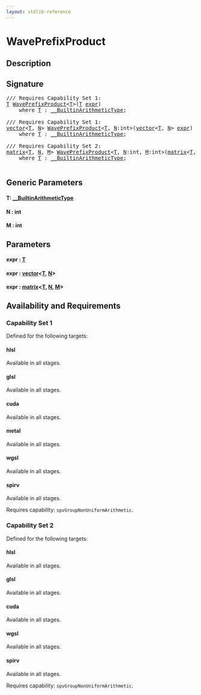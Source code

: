 ```yaml
---
layout: stdlib-reference
---
```


# WavePrefixProduct

## Description





## Signature 

<pre>
/// Requires Capability Set 1:
<a href="waveprefixproduct-04a.md#typeparam-T" class="code_type">T</a> <a href="waveprefixproduct-04a.md">WavePrefixProduct</a>&lt;<a href="waveprefixproduct-04a.md#typeparam-T" class="code_type">T</a>&gt;(<a href="waveprefixproduct-04a.md#typeparam-T" class="code_type">T</a> <a href="waveprefixproduct-04a.md#decl-expr" class="code_param">expr</a>)
    <span class='code_keyword'>where</span> <a href="waveprefixproduct-04a.md#typeparam-T" class="code_type">T</a> : <a href="../interfaces/0_builtinarithmetictype-029j/index.md" class="code_type">__BuiltinArithmeticType</a>;

/// Requires Capability Set 1:
<a href="../types/vector/index.md" class="code_type">vector</a>&lt;<a href="waveprefixproduct-04a.md#typeparam-T" class="code_type">T</a>, <a href="waveprefixproduct-04a.md#decl-N" class="code_var">N</a>&gt; <a href="waveprefixproduct-04a.md">WavePrefixProduct</a>&lt;<a href="waveprefixproduct-04a.md#typeparam-T" class="code_type">T</a>, <a href="waveprefixproduct-04a.md#decl-N" class="code_var">N</a>:<span class="code_keyword">int</span>&gt;(<a href="../types/vector/index.md" class="code_type">vector</a>&lt;<a href="waveprefixproduct-04a.md#typeparam-T" class="code_type">T</a>, <a href="waveprefixproduct-04a.md#decl-N" class="code_var">N</a>&gt; <a href="waveprefixproduct-04a.md#decl-expr" class="code_param">expr</a>)
    <span class='code_keyword'>where</span> <a href="waveprefixproduct-04a.md#typeparam-T" class="code_type">T</a> : <a href="../interfaces/0_builtinarithmetictype-029j/index.md" class="code_type">__BuiltinArithmeticType</a>;

/// Requires Capability Set 2:
<a href="../types/matrix/index.md" class="code_type">matrix</a>&lt;<a href="waveprefixproduct-04a.md#typeparam-T" class="code_type">T</a>, <a href="waveprefixproduct-04a.md#decl-N" class="code_var">N</a>, <a href="waveprefixproduct-04a.md#decl-M" class="code_var">M</a>&gt; <a href="waveprefixproduct-04a.md">WavePrefixProduct</a>&lt;<a href="waveprefixproduct-04a.md#typeparam-T" class="code_type">T</a>, <a href="waveprefixproduct-04a.md#decl-N" class="code_var">N</a>:<span class="code_keyword">int</span>, <a href="waveprefixproduct-04a.md#decl-M" class="code_var">M</a>:<span class="code_keyword">int</span>&gt;(<a href="../types/matrix/index.md" class="code_type">matrix</a>&lt;<a href="waveprefixproduct-04a.md#typeparam-T" class="code_type">T</a>, <a href="waveprefixproduct-04a.md#decl-N" class="code_var">N</a>, <a href="waveprefixproduct-04a.md#decl-M" class="code_var">M</a>&gt; <a href="waveprefixproduct-04a.md#decl-expr" class="code_param">expr</a>)
    <span class='code_keyword'>where</span> <a href="waveprefixproduct-04a.md#typeparam-T" class="code_type">T</a> : <a href="../interfaces/0_builtinarithmetictype-029j/index.md" class="code_type">__BuiltinArithmeticType</a>;

</pre>

## Generic Parameters

####  <a id="typeparam-T"></a>T: [\_\_BuiltinArithmeticType](../interfaces/0_builtinarithmetictype-029j/index.md)
####  <a id="decl-N"></a>N  : int
####  <a id="decl-M"></a>M  : int

## Parameters

####  <a id="decl-expr"></a>expr  : [T](waveprefixproduct-04a.md#typeparam-T)
####  <a id="decl-expr"></a>expr  : [vector](../types/vector/index.md)\<[T](../types/vector/index.md#typeparam-T), [N](../types/vector/index.md#decl-N)\>
####  <a id="decl-expr"></a>expr  : [matrix](../types/matrix/index.md)\<[T](../types/matrix/t-0.md), [N](../types/matrix/index.md#decl-N), [M](../types/matrix/index.md#decl-M)\>

## Availability and Requirements

### Capability Set 1

Defined for the following targets:

#### hlsl
Available in all stages.

#### glsl
Available in all stages.

#### cuda
Available in all stages.

#### metal
Available in all stages.

#### wgsl
Available in all stages.

#### spirv
Available in all stages.

Requires capability: `spvGroupNonUniformArithmetic`.

### Capability Set 2

Defined for the following targets:

#### hlsl
Available in all stages.

#### glsl
Available in all stages.

#### cuda
Available in all stages.

#### wgsl
Available in all stages.

#### spirv
Available in all stages.

Requires capability: `spvGroupNonUniformArithmetic`.



<script>
// Fix .md links to .html when on ReadTheDocs
if (window.location.hostname.includes('readthedocs') || 
    window.location.hostname.includes('rtfd.io')) {
  document.addEventListener('DOMContentLoaded', function() {
    const links = document.querySelectorAll('a');
    links.forEach(link => {
      if (link.getAttribute('href') && link.getAttribute('href').endsWith('.md')) {
        link.href = link.href.replace(/\.md($|#|\?)/, '.html$1');
      }
    });
  });
}
</script>
